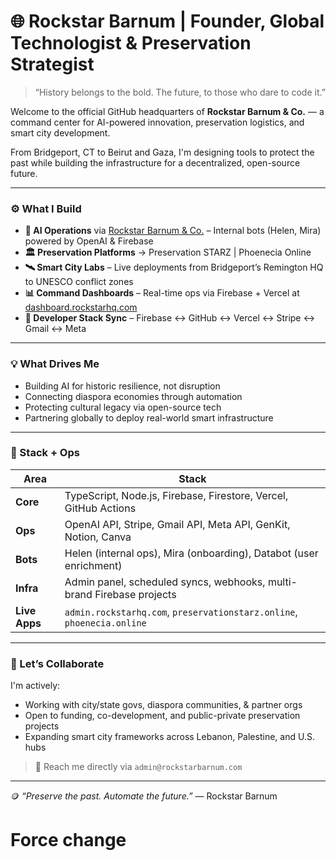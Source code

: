 # 🌐 Rockstar Barnum | Founder, Global Technologist & Preservation Strategist

> “History belongs to the bold. The future, to those who dare to code it.”

Welcome to the official GitHub headquarters of **Rockstar Barnum & Co.** — a command center for AI-powered innovation, preservation logistics, and smart city development.

From Bridgeport, CT to Beirut and Gaza, I'm designing tools to protect the past while building the infrastructure for a decentralized, open-source future.

---

### ⚙️ What I Build

- **🧠 AI Operations** via [Rockstar Barnum & Co.](https://rockstarbarnum.com) – Internal bots (Helen, Mira) powered by OpenAI & Firebase
- **🏛️ Preservation Platforms** → Preservation STARZ | Phoenecia Online
- **🛰️ Smart City Labs** – Live deployments from Bridgeport’s Remington HQ to UNESCO conflict zones
- **📊 Command Dashboards** – Real-time ops via Firebase + Vercel at [dashboard.rockstarhq.com](https://dashboard.rockstarhq.com)
- **🧰 Developer Stack Sync** – Firebase ↔ GitHub ↔ Vercel ↔ Stripe ↔ Gmail ↔ Meta

---

### 💡 What Drives Me

- Building AI for historic resilience, not disruption
- Connecting diaspora economies through automation
- Protecting cultural legacy via open-source tech
- Partnering globally to deploy real-world smart infrastructure

---

### 🧪 Stack + Ops

| Area          | Stack                                                                 |
|---------------|-----------------------------------------------------------------------|
| **Core**      | TypeScript, Node.js, Firebase, Firestore, Vercel, GitHub Actions     |
| **Ops**       | OpenAI API, Stripe, Gmail API, Meta API, GenKit, Notion, Canva       |
| **Bots**      | Helen (internal ops), Mira (onboarding), Databot (user enrichment)   |
| **Infra**     | Admin panel, scheduled syncs, webhooks, multi-brand Firebase projects|
| **Live Apps** | `admin.rockstarhq.com`, `preservationstarz.online`, `phoenecia.online`|

---

### 🤝 Let’s Collaborate

I'm actively:
- Working with city/state govs, diaspora communities, & partner orgs
- Open to funding, co-development, and public-private preservation projects
- Expanding smart city frameworks across Lebanon, Palestine, and U.S. hubs

> 📩 Reach me directly via `admin@rockstarbarnum.com`

---

🪙 _“Preserve the past. Automate the future.”_ — Rockstar Barnum
  # Force change
